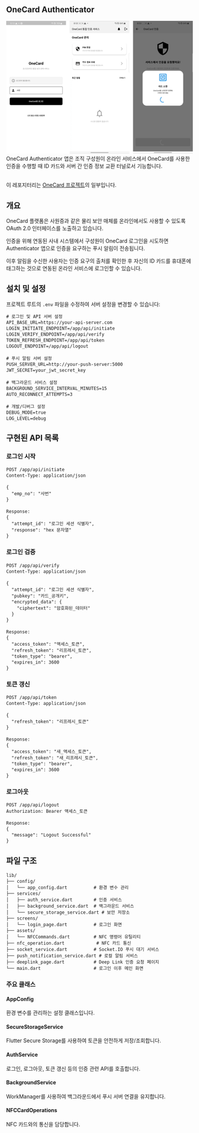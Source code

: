 ## OneCard Authenticator
<img src="./docs/images/demo.png" alt="app demo screenshot" width="600"/>
OneCard Authenticator 앱은 조직 구성원이 온라인 서비스에서 OneCard를 사용한 인증을 수행할 때 ID 카드와 서버 간 인증 정보 교환 터널로서 기능합니다.<br><br>

이 레포지터리는 [OneCard 프로젝트](https://github.com/OneCard-OSS)의 일부입니다.

## 개요
OneCard 플랫폼은 사원증과 같은 물리 보안 매체를 온라인에서도 사용할 수 있도록 OAuth 2.0 인터페이스를 노출하고 있습니다.

인증을 위해 연동된 사내 시스템에서 구성원이 OneCard 로그인을 시도하면 Authenticator 앱으로 인증을 요구하는 푸시 알림이 전송됩니다.

이후 알림을 수신한 사용자는 인증 요구의 출처를 확인한 후 자신의 ID 카드를 휴대폰에 태그하는 것으로 연동된 온라인 서비스에 로그인할 수 있습니다.  


## 설치 및 설정
프로젝트 루트의 `.env` 파일을 수정하여 서버 설정을 변경할 수 있습니다:

```env
# 로그인 및 API 서버 설정
API_BASE_URL=https://your-api-server.com
LOGIN_INITIATE_ENDPOINT=/app/api/initiate
LOGIN_VERIFY_ENDPOINT=/app/api/verify
TOKEN_REFRESH_ENDPOINT=/app/api/token
LOGOUT_ENDPOINT=/app/api/logout

# 푸시 알림 서버 설정
PUSH_SERVER_URL=http://your-push-server:5000
JWT_SECRET=your_jwt_secret_key

# 백그라운드 서비스 설정
BACKGROUND_SERVICE_INTERVAL_MINUTES=15
AUTO_RECONNECT_ATTEMPTS=3

# 개발/디버그 설정
DEBUG_MODE=true
LOG_LEVEL=debug
```


## 구현된 API 목록

### 로그인 시작
```
POST /app/api/initiate
Content-Type: application/json

{
  "emp_no": "사번"
}

Response:
{
  "attempt_id": "로그인 세션 식별자",
  "response": "hex 문자열"
}
```

### 로그인 검증
```
POST /app/api/verify
Content-Type: application/json

{
  "attempt_id": "로그인 세션 식별자",
  "pubkey": "카드_공개키",
  "encrypted_data": {
    "ciphertext": "암호화된_데이터"
  }
}

Response:
{
  "access_token": "액세스_토큰",
  "refresh_token": "리프레시_토큰",
  "token_type": "bearer",
  "expires_in": 3600
}
```

### 토큰 갱신
```
POST /app/api/token
Content-Type: application/json

{
  "refresh_token": "리프레시_토큰"
}

Response:
{
  "access_token": "새_액세스_토큰",
  "refresh_token": "새_리프레시_토큰",
  "token_type": "bearer",
  "expires_in": 3600
}
```

### 로그아웃
```
POST /app/api/logout
Authorization: Bearer 액세스_토큰

Response:
{
  "message": "Logout Successful"
}
```

## 파일 구조
```
lib/
├── config/
│   └── app_config.dart          # 환경 변수 관리
├── services/
│   ├── auth_service.dart        # 인증 서비스
│   ├── background_service.dart  # 백그라운드 서비스
│   └── secure_storage_service.dart # 보안 저장소
├── screens/
│   └── login_page.dart          # 로그인 화면
├── assets/
│   └── NFCCommands.dart         # NFC 명령어 유틸리티
├── nfc_operation.dart            # NFC 카드 통신
├── socket_service.dart          # Socket.IO 푸시 대기 서비스
├── push_notification_service.dart # 로컬 알림 서비스
├── deeplink_page.dart           # Deep Link 인증 요청 페이지
└── main.dart                    # 로그인 이후 메인 화면
```

### 주요 클래스

#### AppConfig
환경 변수를 관리하는 설정 클래스입니다.

#### SecureStorageService
Flutter Secure Storage를 사용하여 토큰을 안전하게 저장/조회합니다.

#### AuthService
로그인, 로그아웃, 토큰 갱신 등의 인증 관련 API를 호출합니다.

#### BackgroundService
WorkManager를 사용하여 백그라운드에서 푸시 서버 연결을 유지합니다.

#### NFCCardOperations
NFC 카드와의 통신을 담당합니다.
